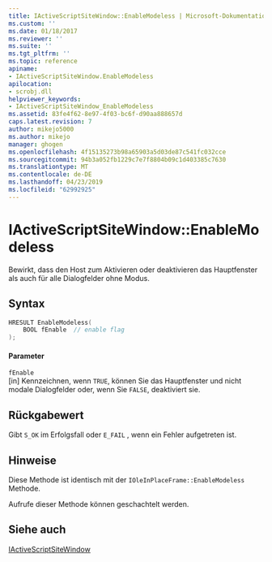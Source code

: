 ```yaml
---
title: IActiveScriptSiteWindow::EnableModeless | Microsoft-Dokumentation
ms.custom: ''
ms.date: 01/18/2017
ms.reviewer: ''
ms.suite: ''
ms.tgt_pltfrm: ''
ms.topic: reference
apiname:
- IActiveScriptSiteWindow.EnableModeless
apilocation:
- scrobj.dll
helpviewer_keywords:
- IActiveScriptSiteWindow_EnableModeless
ms.assetid: 83fe4f62-8e97-4f03-bc6f-d90aa888657d
caps.latest.revision: 7
author: mikejo5000
ms.author: mikejo
manager: ghogen
ms.openlocfilehash: 4f15135273b98a65903a5d03de87c541fc032cce
ms.sourcegitcommit: 94b3a052fb1229c7e7f8804b09c1d403385c7630
ms.translationtype: MT
ms.contentlocale: de-DE
ms.lasthandoff: 04/23/2019
ms.locfileid: "62992925"
---
```

# <a name="iactivescriptsitewindowenablemodeless"></a>IActiveScriptSiteWindow::EnableModeless
Bewirkt, dass den Host zum Aktivieren oder deaktivieren das Hauptfenster als auch für alle Dialogfelder ohne Modus.  
  
## <a name="syntax"></a>Syntax  
  
```cpp
HRESULT EnableModeless(  
    BOOL fEnable  // enable flag  
);  
```  
  
#### <a name="parameters"></a>Parameter  
 `fEnable`  
 [in] Kennzeichnen, wenn `TRUE`, können Sie das Hauptfenster und nicht modale Dialogfelder oder, wenn Sie `FALSE`, deaktiviert sie.  
  
## <a name="return-value"></a>Rückgabewert  
 Gibt `S_OK` im Erfolgsfall oder `E_FAIL` , wenn ein Fehler aufgetreten ist.  
  
## <a name="remarks"></a>Hinweise  
 Diese Methode ist identisch mit der `IOleInPlaceFrame::EnableModeless` Methode.  
  
 Aufrufe dieser Methode können geschachtelt werden.  
  
## <a name="see-also"></a>Siehe auch  
 [IActiveScriptSiteWindow](../../winscript/reference/iactivescriptsitewindow.md)